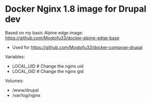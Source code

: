 # Docker Nginx 1.8 image for Drupal dev

Based on my basic Alpine edge image: https://github.com/Mogtofu33/docker-alpine-edge-base

* Used for https://github.com/Mogtofu33/docker-compose-drupal

Variables:
- LOCAL_UID # Change the nginx uid
- LOCAL_GID # Change the nginx gid

Volumes:
- /www/drupal
- /var/log/nginx
